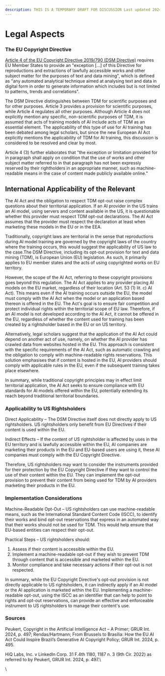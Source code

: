 ```yaml
---
description: THIS IS A TEMPORARY DRAFT FOR DISCUSSION Last updated 2024-06-17
---
```


# Legal Aspects

### The EU Copyright Directive

[Article 4 of the EU Copyright Directive 2019/790 (DSM Directive)](https://eur-lex.europa.eu/legal-content/EN/TXT/?uri=CELEX:32019L0790) requires EU Member States to provide an "exception \[...] of this Directive for reproductions and extractions of lawfully accessible works and other subject matter for the purposes of text and data mining", which is defined as "any automated analytical technique aimed at analysing text and data in digital form in order to generate information which includes but is not limited to patterns, trends and correlations".

The DSM Directive distinguishes between TDM for scientific purposes and for other purposes. Article 3 provides a provision for scientific purposes, while Article 4 regulates all other purposes. Although Article 4 does not explicitly mention any specific, non-scientific purposes of TDM, it is assumed that acts of training models of AI include acts of TDM as an essential element. The applicability of this type of use for AI training has been debated among legal scholars, but since the new European AI Act explicitly mentions the applicability of TDM for AI training, this discussion is considered to be resolved and clear by most.

Article 4 (3) further elaborates that "the exception or limitation provided for in paragraph shall apply on condition that the use of works and other subject matter referred to in that paragraph has not been expressly reserved by their rightholders in an appropriate manner, such as machine-readable means in the case of content made publicly available online."&#x20;

## International Applicability of the Relevant

The AI Act and the obligation to respect TDM opt-out raise complex questions about their territorial application. If an AI provider in the US trains an AI model, using servers and content available in the US, it is questionable whether this provider must respect TDM opt-out declarations. The AI Act assumes that the provider must respect the declaration at least when marketing these models in the EU or in the EEA.

Traditionally, copyright laws are territorial in the sense that reproductions during AI model training are governed by the copyright laws of the country where the training occurs, this would suggest the applicability of US law to the case.The DSM Directive, including its opt-out provision for text and data mining (TDM), is European Union (EU) legislation. As such, it primarily applies to EU member states and the acts of using copyrighted works on EU territory.&#x20;

However, the scope of the AI Act, referring to these copyright provisions goes beyond this regulation. The AI Act applies to any provider placing AI models on the EU market, regardless of their location (Art. 53 (1) lit. c) AI Act). This means even if the AI training occurs outside the EU, the model must comply with the AI Act when the model or an application based thereon is offered in the EU. The Act's goal is to ensure fair competition and protect individual rights within the territorial scope of EU law. Therefore, if an AI model is not developed according to the AI Act, it cannot be offered in the EU, regardless of whether the content used for training has been created by a rightsholder based in the EU or on US territory.

Alternatively, legal scholars suggest that the application of the AI Act could depend on another act of use, namely, on whether the AI provider has crawled data from websites hosted in the EU. This approach is consistent with the specific requirements of the AI Act, such as automatic crawling and the obligation to comply with machine-readable rights reservations. This solution emphasises that if content is hosted in the EU, AI providers should comply with applicable rules in the EU, even if the subsequent training takes place elsewhere.

In summary, while traditional copyright principles may in effect limit territorial application, the AI Act seeks to ensure compliance with EU standards for AI models offered within the EU, potentially extending its reach beyond traditional territorial boundaries.

### Applicability to US Rightsholders

Direct Applicability – The DSM Directive itself does not directly apply to US rightsholders. US rightsholders only benefit from EU Directives if their content is used within the EU.

Indirect Effects – If the content of US rightsholder is affected by uses in the EU territory and is lawfully accessible within the EU, AI companies are marketing their products in the EU and EU-based users are using it, these AI companies must comply with the EU Copyright Directive.

Therefore, US rightsholders may want to consider the instruments provided for their protection by the EU Copyright Directive if they want to control the use of their content within the EU. They can implement the opt-out provision to prevent their content from being used for TDM by AI providers marketing their products in the EU.

### Implementation Considerations

Machine-Readable Opt-Out – US rightsholders can use machine-readable means, such as the International Standard Content Code (ISCC), to identify their works and bind opt-out reservations that express in an automated way that their works should not be used for TDM. This would help ensure that EU-based entities can respect their opt-out.

Practical Steps – US rightsholders should:

1. Assess if their content is accessible within the EU.
2. Implement a machine-readable opt-out if they wish to prevent TDM through content that is accessible and marketed within the EU.
3. Monitor compliance and take necessary actions if their opt-out is not respected.

In summary, while the EU Copyright Directive's opt-out provision is not directly applicable to US rightsholders, it can indirectly apply if an AI model or the AI application is marketed within the EU. Implementing a machine-readable opt-out, using the ISCC as an identifier that can help to point to rights and opt-out reservations, can provide an effective and enforceable instrument to US rightsholders to manage their content's use.

### Sources

Peukert, Copyright in the Artificial Intelligence Act – A Primer; GRUR Int. 2024, p. 497; Rendas/Hartmann; From Brussels to Brasília: How the EU AI Act Could Inspire Brazil’s Generative AI Copyright Policy; GRUR Int. 2024, p. 495.

HiQ Labs, Inc. v LinkedIn Corp. 31 F.4th 1180, 1187 n. 3 (9th Cir. 2022) as referred to by Peukert, GRUR Int. 2024, p. 497.\


\
